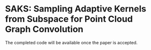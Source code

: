 # SAKS: Sampling Adaptive Kernels from Subspace for Point Cloud Graph Convolution
The completed code will be available once the paper is accepted.
